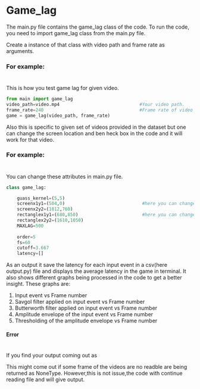 # Game_lag

The main.py file contains the game_lag class of the code.
To run the code, you need to import game_lag class from the main.py file.

Create a instance of that class with video path and frame rate as arguments.

### For example:
#
This is how you test game lag for given video.
```python
from main import game_lag
video_path=video.mp4                              #Your video path.
frame_rate=240                                    #Frame rate of video file.
game = game_lag(video_path, frame_rate)
```


Also this is specific to given set of videos provided in the dataset but one can change the screen location and ben heck box in the code and it will work for that video.
### For example:
#
You can change these attributes in main.py file.
```python
class game_lag:

    guass_kernel=(5,5)
    screenx1y1=(504,0)                             #here you can change the screen top left and bottom right corner
    screenx2y2=(1812,760)
    rectanglex1y1=(680,850)                        #here you can change the ben heck top left and bottom right corner
    rectanglex2y2=(1610,1050)
    MAXLAG=500
    
    order=5
    fs=60
    cutoff=3.667
    latency=[]
```

As an output it save the latency for each input event in a csv(here output.py) file and displays the average latency in the game in terminal.
It also shows different graphs being processed in the code to get a better insight.
These graphs are:
1. Input event vs Frame number
2. Savgol filter applied on input event vs Frame number
3. Butterworth filter applied on input event vs Frame number
4. Amplitude envelope of the input event vs Frame number
5. Thresholding of the amplitude envelope vs Frame number

#### Error
#
If you find your output coming out as 


This might come out if some frame of the videos are no readble are being returned as NoneType.
However,this is not issue,the code with continue reading file and will give output.
